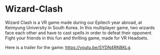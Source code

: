 # Wizard-Clash
Wizard Clash is a VR game made during our Epitech year abroad, at Keimyung University in South Korea.
In this multiplayer game, two wizards face each other and have to cast spells in order to defeat their opponent.
Fight your friends in this fun and thrilling game, made for VR Headsets.

Here is a trailer for the game: https://youtu.be/SYDN4RN8KLg.
